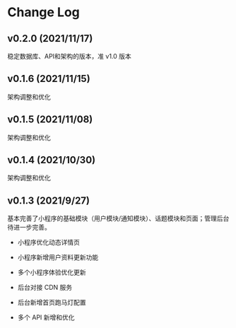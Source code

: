 Change Log
=============================================

## v0.2.0 (2021/11/17)

稳定数据库、API和架构的版本，准 v1.0 版本


## v0.1.6 (2021/11/15)

架构调整和优化


## v0.1.5 (2021/11/08)

架构调整和优化


## v0.1.4 (2021/10/30)

架构调整和优化


## v0.1.3 (2021/9/27)

基本完善了小程序的基础模块（用户模块/通知模块）、话题模块和页面；管理后台待进一步完善。

- 小程序优化动态详情页
- 小程序新增用户资料更新功能
- 多个小程序体验优化更新

- 后台对接 CDN 服务
- 后台新增首页跑马灯配置
- 多个 API 新增和优化
